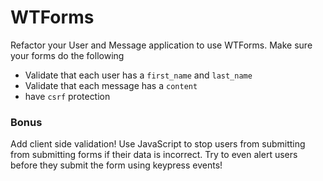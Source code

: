 # WTForms

Refactor your User and Message application to use WTForms. Make sure your forms do the following

* Validate that each user has a `first_name` and `last_name`
* Validate that each message has a `content`
* have `csrf` protection

### Bonus

Add client side validation! Use JavaScript to stop users from submitting from submitting forms if their data is incorrect. Try to even alert users before they submit the form using keypress events!
